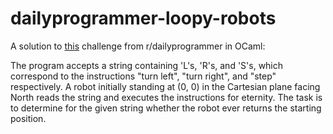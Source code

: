 # dailyprogrammer-loopy-robots
A solution to [this](http://www.reddit.com/r/dailyprogrammer/comments/32vlg8/20150417_challenge_210_hard_loopy_robots/) challenge from r/dailyprogrammer in OCaml:

The program accepts a string containing 'L's, 'R's, and 'S's, which correspond to the instructions "turn left", "turn right", and "step" respectively. A robot initially standing at (0, 0) in the Cartesian plane facing North reads the string and executes the instructions for eternity. The task is to determine for the given string whether the robot ever returns the starting position.
